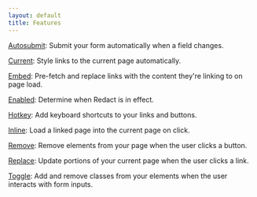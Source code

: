 ```yaml
---
layout: default
title: Features
---
```

[Autosubmit](/features/autosubmit): Submit your form automatically when a field changes.

[Current](/features/current): Style links to the current page automatically.

[Embed](/features/embed): Pre-fetch and replace links with the content they're linking to on page load.

[Enabled](/features/enabled): Determine when Redact is in effect.

[Hotkey](/features/hotkey): Add keyboard shortcuts to your links and buttons.

[Inline](/features/inline): Load a linked page into the current page on click.

[Remove](/features/remove): Remove elements from your page when the user clicks a button.

[Replace](/features/replace): Update portions of your current page when the user clicks a link.

[Toggle](/features/toggle): Add and remove classes from your elements when the user interacts with form inputs.
